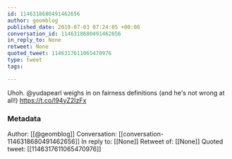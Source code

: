 ```yaml
---
id: 1146318680491462656
author: geomblog
published_date: 2019-07-03 07:24:05 +00:00
conversation_id: 1146318680491462656
in_reply_to: None
retweet: None
quoted_tweet: 1146317611065470976
type: tweet
tags:

---
```


Uhoh. @yudapearl weighs in on fairness definitions (and he's not wrong at all!) https://t.co/l94yZ2IzFx

### Metadata

Author: [[@geomblog]]
Conversation: [[conversation-1146318680491462656]]
In reply to: [[None]]
Retweet of: [[None]]
Quoted tweet: [[1146317611065470976]]
